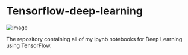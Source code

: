 # Tensorflow-deep-learning

![image]({'https://img.shields.io/badge/TensorFlow-FF6F00?style=for-the-badge&logo=tensorflow&logoColor=white'})

The repository containing all of my ipynb notebooks for Deep Learning using TensorFlow.


